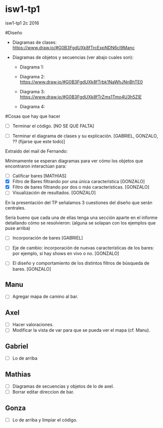 # isw1-tp1
isw1-tp1 2c 2016


#Diseño

* Diagramas de clases: https://www.draw.io/#G0B3FgdUXk8fTrcExpNDN6cl9Manc

* Diagramas de objetos y secuencias (ver abajo cuales son):

  * Diagrama 1:

  * Diagrama 2: https://www.draw.io/#G0B3FgdUXk8fTrbk1NaWhJNnBhTE0

  * Diagrama 3: https://www.draw.io/#G0B3FgdUXk8fTrZms1Tmo4U3h5ZlE
  
  * Diagrama 4:


#Cosas que hay que hacer

- [ ] Terminar el código. [NO SE QUE FALTA]
- [ ] Terminar el diagrama de clases y su explicación. [GABRIEL, GONZALO, ?? (fijarse que este todo)]


Extraido del mail de Fernando:

Mínimamente se esperan diagramas para ver cómo los objetos que encontraron interactúan para:

- [ ] Calificar bares [MATHIAS]
- [x] Filtro de Bares filtrando por una única característica [GONZALO]
- [x] Filtro de bares filtrando por dos o más características. [GONZALO]
- [ ] Visualización de resultados. [GONZALO]

En la presentación del TP señalamos 3 cuestiones del diseño que serán centrales. 

Sería bueno que cada una de ellas tenga una sección aparte en el informe detallando cómo se resolvieron: (alguna se solapan con los ejemplos que puse arriba)

- [ ] Incorporación de bares [GABRIEL]
- [ ] Eje de cambio: incorporación de nuevas características de los bares: por ejemplo, si hay shows en vivo o no. [GONZALO]
- [ ] El diseño y comportamiento de los distintos filtros de búsqueda de bares. [GONZALO]


## Manu

- [ ] Agregar mapa de camino al bar.

## Axel 

- [ ] Hacer valoraciones.
- [ ] Modificar la vista de var para que se pueda ver el mapa (cf. Manu).

## Gabriel

- [ ] Lo de arriba

## Mathias

- [ ] Diagramas de secuencias y objetos de lo de axel.
- [ ] Borrar editar direccion de bar.

## Gonza

- [ ] Lo de arriba y limpiar el código.
